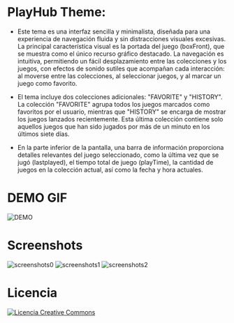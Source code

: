 # PlayHub Theme:

- Este tema es una interfaz sencilla y minimalista, diseñada para una experiencia de navegación fluida y sin distracciones visuales excesivas. La principal característica visual es la portada del juego (boxFront), que se muestra como el único recurso gráfico destacado. La navegación es intuitiva, permitiendo un fácil desplazamiento entre las colecciones y los juegos, con efectos de sonido sutiles que acompañan cada interacción: al moverse entre las colecciones, al seleccionar juegos, y al marcar un juego como favorito.

- El tema incluye dos colecciones adicionales: "FAVORITE" y "HISTORY". La colección "FAVORITE" agrupa todos los juegos marcados como favoritos por el usuario, mientras que "HISTORY" se encarga de mostrar los juegos lanzados recientemente. Esta última colección contiene solo aquellos juegos que han sido jugados por más de un minuto en los últimos siete días.

- En la parte inferior de la pantalla, una barra de información proporciona detalles relevantes del juego seleccionado, como la última vez que se jugó (lastplayed), el tiempo total de juego (playTime), la cantidad de juegos en la colección actual, así como la fecha y hora actuales.

# DEMO GIF
![DEMO](https://github.com/user-attachments/assets/17f339a9-8b3a-4fd7-92b9-dc276fc2fff4)
# Screenshots

![screenshots0](https://github.com/user-attachments/assets/593f5508-3228-4a55-85cf-dbdedf67df0a)
![screenshots1](https://github.com/user-attachments/assets/38a2cba1-7659-4f0c-b2ec-62a327674927)
![screenshots2](https://github.com/user-attachments/assets/0aee221c-3cf4-47bd-bb2d-bd417de0681a)

# Licencia
<a rel="license" href="http://creativecommons.org/licenses/by-nc-sa/4.0/"><img alt="Licencia Creative Commons" style="border-width:0" src="https://i.creativecommons.org/l/by-nc-sa/4.0/88x31.png" /></a><br /><a rel="license" href="http://creativecommons.org/licenses/by-nc-sa/4.0/"></a>
